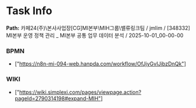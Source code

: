 # Task Info

**Path:** 카페24(주)\본사사업장\[CG]MI본부\MIH그룹\밸류링크팀 / jmlim / [348332] MI본부 운영 정책 관리 _ MI본부 공통 업무 데이터 분석 / 2025-10-01_00-00-00

### BPMN
- ["https://n8n-mi-094-web.hanpda.com/workflow/OfJjyGvIJibzDnQk"]

### WIKI
- ["https://wiki.simplexi.com/pages/viewpage.action?pageId=2790314198#expand-MIH"]


